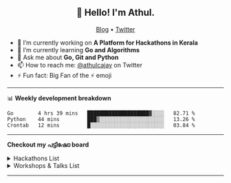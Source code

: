 <h2 align="center">👋 Hello! I'm Athul.</h2>
<p align="center">
  <a href="https://blog.athulcyriac.co">Blog</a> •
  <a href="https://twitter.com/athulcajay">Twitter</a>
</p>


- 🔭 I’m currently working on **A Platform for Hackathons in Kerala**
- 🌱 I’m currently learning **Go and Algorithms**
- 💬 Ask me about **Go, Git and Python**
- 📫 How to reach me: [@athulcajay](https://twitter.com/athulcajay) on Twitter
- ⚡ Fun fact: Big Fan of the :zap: emoji

-------

📊 **Weekly development breakdown**
<!--START_SECTION:waka-->
```text
Go        4 hrs 39 mins   ████████████████████▓░░░░   82.71 % 
Python    44 mins         ███▒░░░░░░░░░░░░░░░░░░░░░   13.26 % 
Crontab   12 mins         █░░░░░░░░░░░░░░░░░░░░░░░░   03.84 % 
```
<!--END_SECTION:waka-->
-------

**Checkout my പട്ടിഷോ board**


<!--START_SECTION:table-->
<details>
<summary>Hackathons List</summary>


| Hackathon | Place | Role | Remark |
| :---: | :---: | :---: | :---: |
| EthIndia 19 | Bangalore | Hacker | First Hackathon | 
| Dev-a-thon | MACE Kothamangalam | Mentor, Campus Expert 🚩 | Introduced Students to GitHub Student Developer Pack | 
| .hack(); | KSUM Kochi | Mentor, Campus Expert 🚩 | Introduced Students to GitHub Student Developer Pack | 
| GitHub Actions Hackathon | Online | Hacker | Built [TeleWire](https://github.com/athul/telewire). Got Swags | 
| OpenHack | KSUM Kochi | Volunteer, Mentor, Campus Expert 🚩 | Brainstorming 🌩 | 
| Twilio-Dev Hackathon | Online | Hacker | Built a SMS Notifier with GitHub Action. Got Dev shop credits | 
| Make-a-thon 2.0 | CUSAT, Kochi | Hacker | Team Effort⚡️ | 
| HackCamp | KSUM Kochi | Hacker | Won 2nd Prize, built [P2Wiki](https://github.com/subins2000/p2wiki) with [Subin](https://github.com/subins2000) and [Pranav](https://github.com/pranavmodx) | 
| Rookie Hacks - MLH | Online | Hacker | Built [Whats Our Weather](https://www.whatsourweather.live/) with [Subin](https://github.com/subins2000) and [Kiran](https://github.com/thetronjohnson) and won a category prize | 
| MeenHacks | CE Kidangoor | Lead Organizer | ❤️ | 
| Hack from Home - MLH | Online | Hacker | Built [vett.space](https://vett.space) with [Subin](https://github.com/subins2000) |

</details>
<details>
<summary>Workshops & Talks List</summary>


| Place | Topic | Month |
| :---: | :---: | :---: |
| Jain University, Kochi | Intro to GitHub | Online| 
| Model Engg. College, Kochi | AMA with CE | Online| 
| TinkerHub Learn from Home | Go Basics | Online| 
| KMEA Engg. College, Kochi | Intro to Git and GitHub | In Person| 
| SOE - CUSAT, Kochi | Intro to GitHub Pages | Online| 
| Malabar institute of Technology, Kannur | Intro to GitHub | Online| 
| People In Tech - TinkerHub | AMA with CE | Online| 
| HackCamp, Kochi | Introduction to GitHub | In Person|
| Amal Jyothi, Kanjirapalli | OpenSource & GitHub| Online|
| VJCET, Muvattupuzha | Git and GitHub(2 days) | Online |
|MBCET, Thiruvanathapuram|Git and GitHub|Online|

![](https://komarev.com/ghpvc/?username=athul&color=green&style=flat-square&label=visits)

</details>

<!--END_SECTION:table-->

--------
